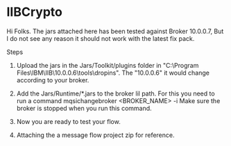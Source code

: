 # IIBCrypto
Hi Folks. The jars attached here has been tested against Broker 10.0.0.7, But I do not see any reason it should not work with the latest fix pack. 

Steps
1. Upload the jars in the Jars/Toolkit/plugins folder in "C:\Program Files\IBM\IIB\10.0.0.6\tools\dropins". The "10.0.0.6" it would change according to your broker. 
2. Add the Jars/Runtime/*.jars to the broker lil path. For this you need to run a command
   mqsichangebroker <BROKER_NAME> -i <Path to the folder where you put the jars file on your machine>
   Make sure the broker is stopped when you run this command. 
   
3. Now you are ready to test your flow. 
4. Attaching the a message flow project zip for reference. 

